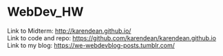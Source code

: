 # WebDev_HW
Link to Midterm: http://karendean.github.io/ <br />
Link to code and repo: https://github.com/karendean/karendean.github.io <br />
Link to my blog: https://we-webdevblog-posts.tumblr.com/

